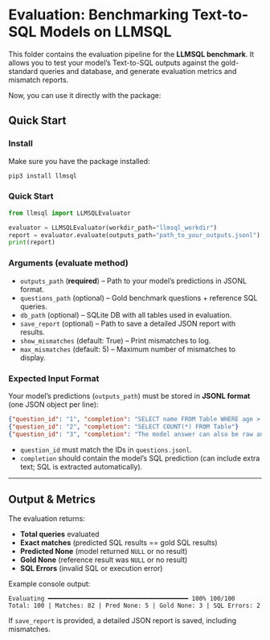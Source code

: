 # Evaluation: Benchmarking Text-to-SQL Models on LLMSQL

This folder contains the evaluation pipeline for the **LLMSQL benchmark**.
It allows you to test your model’s Text-to-SQL outputs against the gold-standard queries and database, and generate evaluation metrics and mismatch reports.

Now, you can use it directly with the package:

## Quick Start

### Install

Make sure you have the package installed:

```bash
pip3 install llmsql
```

### Quick Start

```python
from llmsql import LLMSQLEvaluator

evaluator = LLMSQLEvaluator(workdir_path="llmsql_workdir")
report = evaluator.evaluate(outputs_path="path_to_your_outputs.jsonl")
print(report)
```

### Arguments (evaluate method)

* `outputs_path` (**required**) – Path to your model’s predictions in JSONL format.
* `questions_path` (optional) – Gold benchmark questions + reference SQL queries.
* `db_path` (optional) – SQLite DB with all tables used in evaluation.
* `save_report` (optional) – Path to save a detailed JSON report with results.
* `show_mismatches` (default: True) – Print mismatches to log.
* `max_mismatches` (default: 5) – Maximum number of mismatches to display.

### Expected Input Format

Your model’s predictions (`outputs_path`) must be stored in **JSONL format** (one JSON object per line):

```json
{"question_id": "1", "completion": "SELECT name FROM Table WHERE age > 30"}
{"question_id": "2", "completion": "SELECT COUNT(*) FROM Table"}
{"question_id": "3", "completion": "The model answer can also be raw and unstructured: SELECT smth FROM smt"}
```

* `question_id` must match the IDs in `questions.jsonl`.
* `completion` should contain the model’s SQL prediction (can include extra text; SQL is extracted automatically).

---

## Output & Metrics

The evaluation returns:

* **Total queries** evaluated
* **Exact matches** (predicted SQL results == gold SQL results)
* **Predicted None** (model returned `NULL` or no result)
* **Gold None** (reference result was `NULL` or no result)
* **SQL Errors** (invalid SQL or execution error)

Example console output:

```
Evaluating ━━━━━━━━━━━━━━━━━━━━━━━━━━━━━━━━━━━━━━━ 100% 100/100
Total: 100 | Matches: 82 | Pred None: 5 | Gold None: 3 | SQL Errors: 2
```

If `save_report` is provided, a detailed JSON report is saved, including mismatches.
